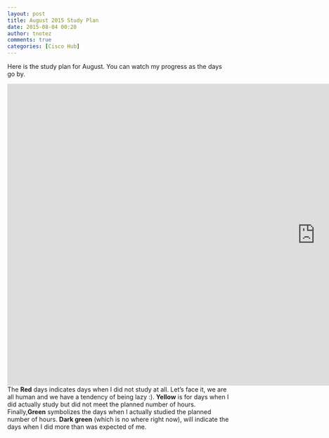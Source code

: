 ```yaml
---
layout: post
title: August 2015 Study Plan
date: 2015-08-04 00:20
author: tnotez
comments: true
categories: [Cisco Hub]
---
```

Here is the study plan for August. You can watch my progress as the days go by.

<iframe src="https://onedrive.live.com/embed?cid=B7447EB21AF8104F&#038;resid=B7447EB21AF8104F%21114&#038;authkey=AMOHXiDxwxP-q9o&#038;em=2&#038;wdAllowInteractivity=False&#038;Item=Table5&#038;wdHideGridlines=True" frameborder="0" scrolling="no" width="1400" height="687"></iframe>

<!--more-->The <strong>Red</strong> days indicates days when I did not study at all. Let’s face it, we are all human and we have a tendency of being lazy <span class="wp-smiley wp-emoji wp-emoji-smile" title=":)">:)</span>. <strong>Yellow</strong> is for days when I did actually study but did not meet the planned number of hours. Finally,<strong>Green</strong> symbolizes the days when I actually studied the planned number of hours. <strong>Dark green</strong> (which is no where right now), will indicate the days when I did more than was expected of me.
